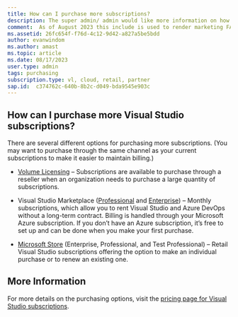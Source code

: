 ```yaml
---
title: How can I purchase more subscriptions?
description: The super admin/ admin would like more information on how to purchase more subscriptions
comment:  As of August 2023 this include is used to render marketing FAQ content for VS Subscriptions in the following portals - VSCom, Manage, and My portals. It was not used for learn.microsoft.com content at that time.  SMEs are Evan Windom and Larissa Crawford of Red Door Collaborative and Sharvari Dighe.
ms.assetid: 26fc654f-f76d-4c12-9d42-a827a5be5bdd  
author: evanwindom 
ms.author: amast 
ms.topic: article
ms.date: 08/17/2023 
user.type: admin 
tags: purchasing 
subscription.type: vl, cloud, retail, partner 
sap.id:  c374762c-640b-8b2c-d049-bda9545e903c
---
```


## How can I purchase more Visual Studio subscriptions?

There are several different options for purchasing more subscriptions.  (You may want to purchase through the same channel as your current subscriptions to make it easier to maintain billing.)

+ [Volume Licensing](https://www.microsoft.com/licensing/how-to-buy/how-to-buy?rtc=1) – Subscriptions are available to purchase through a reseller when an organization needs to purchase a large quantity of subscriptions. 

+ Visual Studio Marketplace ([Professional](https://marketplace.visualstudio.com/items?itemName=ms.vs-professional-monthly) and [Enterprise](https://marketplace.visualstudio.com/items?itemName=ms.vs-enterprise-monthly)) – Monthly subscriptions, which allow you to rent Visual Studio and Azure DevOps without a long-term contract. Billing is handled through your Microsoft Azure subscription. If you don’t have an Azure subscription, it’s free to set up and can be done when you make your first purchase.

+ [Microsoft Store](https://www.microsoft.com/store/collections/visualstudio?rtc=1) (Enterprise, Professional, and Test Professional) – Retail Visual Studio subscriptions offering the option to make an individual purchase or to renew an existing one.

## More Information
For more details on the purchasing options, visit the [pricing page for Visual Studio subscriptions](https://visualstudio.microsoft.com/vs/pricing/).

